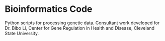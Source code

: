 # Bioinformatics Code
Python scripts for processing genetic data. Consultant work developed for Dr. Bibo Li, Center for Gene Regulation in Health and Disease, Cleveland State University.
